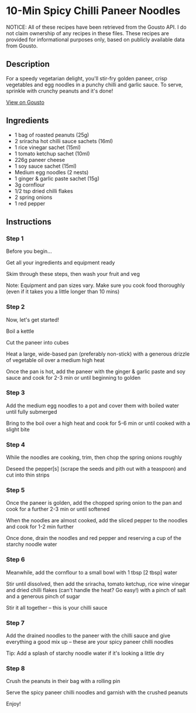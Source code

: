 # 10-Min Spicy Chilli Paneer Noodles

NOTICE: All of these recipes have been retrieved from the Gousto API. I do not claim ownership of any recipes in these files. These recipes are provided for informational purposes only, based on publicly available data from Gousto.

## Description

For a speedy vegetarian delight, you'll stir-fry golden paneer, crisp vegetables and egg noodles in a punchy chilli and garlic sauce. To serve, sprinkle with crunchy peanuts and it's done! 

[View on Gousto](https://www.gousto.co.uk/recipes/cookbook/10-min-spicy-chilli-paneer-noodles)

## Ingredients

- 1 bag of roasted peanuts (25g)
- 2 sriracha hot chilli sauce sachets (16ml)
- 1 rice vinegar sachet (15ml)
- 1 tomato ketchup sachet (10ml)
- 226g paneer cheese
- 1 soy sauce sachet (15ml)
- Medium egg noodles (2 nests)
- 1 ginger & garlic paste sachet (15g)
- 3g cornflour
- 1/2 tsp dried chilli flakes
- 2 spring onions
- 1 red pepper

## Instructions


### Step 1

Before you begin...

Get all your ingredients and equipment ready

Skim through these steps, then wash your fruit and veg

Note: Equipment and pan sizes vary. Make sure you cook food thoroughly (even if it takes you a little longer than 10 mins)


### Step 2

Now, let's get started!

Boil a kettle

Cut the paneer into cubes

Heat a large, wide-based pan (preferably non-stick) with a generous drizzle of vegetable oil over a medium high heat

Once the pan is hot, add the paneer with the ginger & garlic paste and soy sauce and cook for 2-3 min or until beginning to golden


### Step 3

Add the medium egg noodles to a pot and cover them with boiled water until fully submerged

Bring to the boil over a high heat and cook for 5-6 min or until cooked with a slight bite


### Step 4

While the noodles are cooking, trim, then chop the spring onions roughly

Deseed the pepper<span class="text-danger">[s]</span> (scrape the seeds and pith out with a teaspoon) and cut into thin strips


### Step 5

Once the paneer is golden, add the chopped spring onion to the pan and cook for a further 2-3 min or until softened

When the noodles are almost cooked, add the sliced pepper to the noodles and cook for 1-2 min further

Once done, drain the noodles and red pepper and reserving a cup of the starchy noodle water


### Step 6

Meanwhile, add the cornflour to a small bowl with 1 tbsp<span class="text-danger"> [2 tbsp]</span> water

Stir until dissolved, then add the sriracha, tomato ketchup, rice wine vinegar and dried chilli flakes (can't handle the heat? Go easy!) with a pinch of salt and a generous pinch of sugar

Stir it all together – this is your chilli sauce


### Step 7

Add the drained noodles to the paneer with the chilli sauce and give everything a good mix up – these are your spicy paneer chilli noodles

Tip: Add a splash of starchy noodle water if it's looking a little dry

### Step 8

Crush the peanuts in their bag with a rolling pin

Serve the spicy paneer chilli noodles and garnish with the crushed peanuts

Enjoy!

